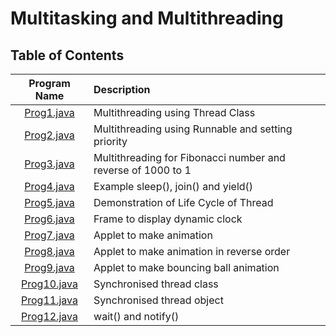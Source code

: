 # Multitasking and Multithreading

## Table of Contents

| Program Name                     | Description                          |
| :-----------------------------:  | :--------------------------------    |
|[Prog1.java](Prog1.java)  |Multithreading using Thread Class|
|[Prog2.java](Prog2.java)  |Multithreading using Runnable and setting priority|
|[Prog3.java](Prog3.java)  |Multithreading for Fibonacci number and reverse of 1000 to 1|
|[Prog4.java](Prog4.java)  |Example sleep(), join() and yield()|
|[Prog5.java](Prog5.java)  |Demonstration of Life Cycle of Thread|
|[Prog6.java](Prog6.java)  |Frame to display dynamic clock|
|[Prog7.java](Prog7.java)  |Applet to make animation|
|[Prog8.java](Prog8.java)  |Applet to make animation in reverse order|
|[Prog9.java](Prog9.java)  |Applet to make bouncing ball animation|
|[Prog10.java](Prog10.java)  |Synchronised thread class|
|[Prog11.java](Prog11.java)  |Synchronised thread object|
|[Prog12.java](Prog12.java)  |wait() and notify()|